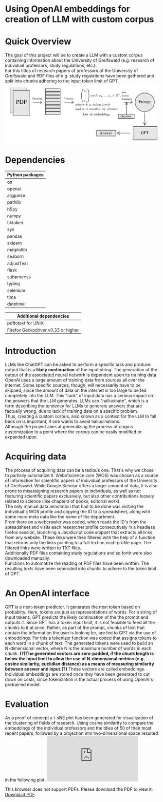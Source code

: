 # Using OpenAI embeddings for creation of LLM with custom corpus

# Quick Overview
The goal of this project will be to create a LLM with a custom corpus containing information about the University of Greifswald (e.g. research of individual professors, study regulations, etc.).\
For this titles of research papers of professors of the University of Greifswald and PDF files of e.g. study regulations have been gathered and split into chunks adhering to the input token limit of GPT.\
![Overview](./overview.png "Overview")

# Dependencies

|**Python packages**|
|---|
|os|
|openai|
|argparse|
|pathlib|
|h5py|
|numpy|
|tiktoken|
|sys|
|pandas|
|sklearn|
|matplotlib|
|seaborn|
|adjustText|
|flask|
|subprocess|
|typing|
|selenium|
|time|
|datetime|

|**Additional dependencies**|
|---|
|pdftotext for UNIX|
|Firefox Geckodriver v0.33 or higher|

# Introduction
LLMs like ChatGPT can be asked to perform a specific task and produce output that is a **likely continuation** of the input string. The generation of the output of the associated neural network is dependent upon its training data. OpenAI uses a large amount of training data from sources all over the internet. Some specific sources, though, will necessarily have to be skipped, since the amount of data on the internet is too large to be fed completely into the LLM. This "lack" of input data has a serious impact on the answers that the LLM generates. LLMs can "hallucinate", which is a term describing the tendency for LLMs to generate answers that are factually wrong, due to lack of training data on a specific problem.\
Thus, creating a custom corpus, also known as a context for the LLM to fall back on is important, if one wants to avoid hallucinations.\
Although the project aims at generalizing the process of corpus customization to a point where the corpus can be easily modified or expanded upon. 

# Acquiring data
The process of acquiring data can be a tedious one. That's why we chose to partially automatize it. Webofscience.com (WOS) was chosen as a source of information for scientific papers of individual professors of the University of Greifswald. While Google Scholar offers a larger amount of data, it is also prone to misassigning research papers to individuals, as well as not featuring scientific papers exclusively, but also other contributions loosely related to science (like chapters of books, editorial work).\
The only manual data annotation that had to be done was visiting the individual's WOS profile and copying the ID to a spreadsheet, along with some more meta data like the name of the department.\
From there on a webcrawler was coded, which reads the ID's from the spreadsheet and visits each researcher profile consecutively in a headless firefox session, launching a JavaScript code snippet that extracts all links from any website. These links were then filtered with the help of a function that returns only the links pointing to a full text on each profile page. The filtered links were written to TXT files.\
Additionally PDF files containing study regulations and so forth were also downloaded manually.\
Functions to automatize the reading of PDF files have been written. The resulting texts have been seperated into chunks to adhere to the token limit of GPT.

# An OpenAI interface
GPT is a next-token predictor. It generates the next token based on probablity. Here, tokens are just as representations of words. For a string of input tokens, GPT predicts the likely continuation of the the prompt and outputs it. Since GPT has a token input limit, it is not feasible to feed all the chunks to it at once. Rather, as part of the prompt, chunks of text that contain the information the user is looking for, are fed to GPT via the use of embeddings. For this a tokenizer function was coded that assigns tokens to each word in a chunk of text. The generated tokens were used to build an N-dimensional vector, where N is the maximum number of words in each chunk. **(?)The generated vectors are zero-padded, if the chunk length is below the input limit to allow the use of N-dimensional metrics (e.g. cosine similarity, euclidian distance) as a means of measuring similarity between answer and input.(?)** These vectors are called embeddings. Individual embeddings are stored once they have been generated to cut down on costs, since tokenization is the actual process of using OpenAI's pretrained model.

# Evaluation
As a proof of concept a t-sNE plot has been generated for visualization of the clustering of fields of research. Using cosine similarity to compare the embeddings of the individual professors and the titles of 50 of their most recent papers, followed by a projection into two-dimensional space resulted in the following plot.
<object data="https://github.com/mslehre/text-embedding/tree/sJ/docs/pub_tsne_plot_with_edges.pdf" type="application/pdf" width="700px" height="700px">
    <embed src="https://github.com/mslehre/text-embedding/tree/sJ/docs/pub_tsne_plot_with_edges.pdf">
        <p>This browser does not support PDFs. Please download the PDF to view it: <a href="https://github.com/mslehre/text-embedding/tree/sJ/docs/pub_tsne_plot_with_edges.pdf">Download PDF</a>.</p>
    </embed>
</object>
